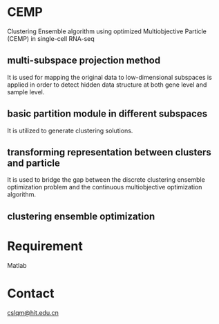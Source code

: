 # CEMP
Clustering Ensemble algorithm using optimized Multiobjective Particle (CEMP) in single-cell RNA-seq

## multi-subspace projection method 
It is used for mapping the original data to low-dimensional subspaces is applied in order to detect hidden data structure at both gene level and sample level. 
## basic partition module in different subspaces
It is utilized to generate clustering solutions. 
## transforming representation between clusters and particle
It is used to bridge the gap between the discrete clustering ensemble optimization problem and the continuous multiobjective optimization algorithm. 
## clustering ensemble optimization

# Requirement
Matlab

# Contact
cslqm@hit.edu.cn

